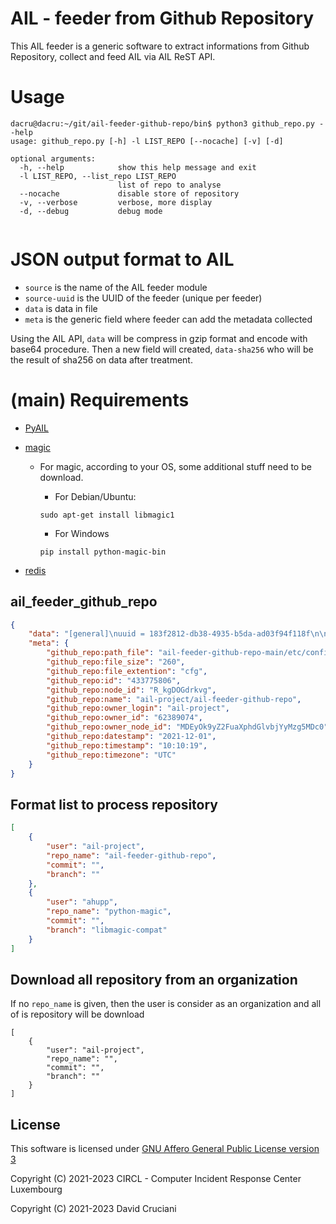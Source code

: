# AIL - feeder from Github Repository

This AIL feeder is a generic software to extract informations from Github Repository, collect and feed AIL via AIL ReST API.





# Usage

~~~shell
dacru@dacru:~/git/ail-feeder-github-repo/bin$ python3 github_repo.py --help  
usage: github_repo.py [-h] -l LIST_REPO [--nocache] [-v] [-d]

optional arguments:
  -h, --help            show this help message and exit
  -l LIST_REPO, --list_repo LIST_REPO
                        list of repo to analyse
  --nocache             disable store of repository
  -v, --verbose         verbose, more display
  -d, --debug           debug mode


~~~





# JSON output format to AIL

- `source` is the name of the AIL feeder module
- `source-uuid` is the UUID of the feeder (unique per feeder)
- `data` is data in file
- `meta` is the generic field where feeder can add the metadata collected



Using the AIL API, `data` will be compress in gzip format and encode with base64 procedure. Then a new field will created, `data-sha256` who will be the result of sha256 on data after treatment.



# (main) Requirements

- [PyAIL](https://github.com/ail-project/PyAIL)

- [magic](https://github.com/ahupp/python-magic)

  - For magic, according to your OS, some additional stuff need to be download.

    - For Debian/Ubuntu:

    ```
    sudo apt-get install libmagic1
    ```

    - For Windows

    ```
    pip install python-magic-bin
    ```

- [redis](https://github.com/redis/redis-py)





## ail_feeder_github_repo

~~~json
{
    "data": "[general]\nuuid = 183f2812-db38-4935-b5da-ad03f94f118f\n\n[github]\napi_token = <YOURAPIKEY>\n\n[cache]\nexpire = 86400\n\n[ail]\nurl = https://127.0.0.1:7020/api/v1/import/json/item\napikey = <YOURAPIKEY> \n\n[redis]\nhost = 127.0.0.1\nport = 6379\ndb = 0\n\n[repo]\npathRepo = ",
    "meta": {
        "github_repo:path_file": "ail-feeder-github-repo-main/etc/config.cfg",
        "github_repo:file_size": "260",
        "github_repo:file_extention": "cfg",
        "github_repo:id": "433775806",
        "github_repo:node_id": "R_kgDOGdrkvg",
        "github_repo:name": "ail-project/ail-feeder-github-repo",
        "github_repo:owner_login": "ail-project",
        "github_repo:owner_id": "62389074",
        "github_repo:owner_node_id": "MDEyOk9yZ2FuaXphdGlvbjYyMzg5MDc0",
        "github_repo:datestamp": "2021-12-01",
        "github_repo:timestamp": "10:10:19",
        "github_repo:timezone": "UTC"
    }
}
~~~





## Format list to process repository

~~~json
[
    {
        "user": "ail-project",
        "repo_name": "ail-feeder-github-repo",
        "commit": "",
        "branch": ""
    },
    {
        "user": "ahupp",
        "repo_name": "python-magic",
        "commit": "",
        "branch": "libmagic-compat"
    }
] 
~~~



## Download all repository from an organization

If no `repo_name` is given, then the user is consider as an organization and all of is repository will be download

~~~
[
	{
        "user": "ail-project",
        "repo_name": "",
        "commit": "",
        "branch": ""
    }
]
~~~


## License


This software is licensed under [GNU Affero General Public License version 3](http://www.gnu.org/licenses/agpl-3.0.html)

Copyright (C) 2021-2023 CIRCL - Computer Incident Response Center Luxembourg

Copyright (C) 2021-2023 David Cruciani


